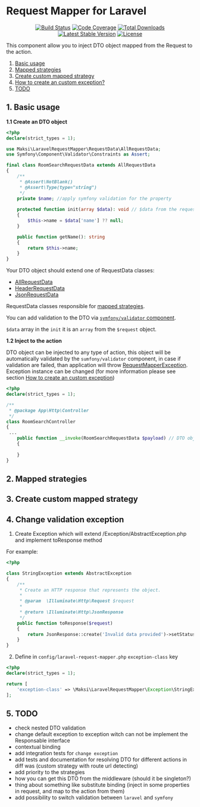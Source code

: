# Request Mapper for Laravel

<p align="center">
<a href="https://travis-ci.org/TBlindaruk/laravel-request-mapper"><img src="https://travis-ci.org/TBlindaruk/laravel-request-mapper.svg?branch=master" alt="Build Status"></a>
<a href="https://codecov.io/gh/TBlindaruk/laravel-request-mapper/branch/master"><img src="https://codecov.io/gh/TBlindaruk/laravel-request-mapper/branch/master/graph/badge.svg" alt="Code Coverage"></a>
<a href="https://packagist.org/packages/maksi/laravel-request-mapper"><img src="https://poser.pugx.org/maksi/laravel-request-mapper/d/total.svg" alt="Total Downloads"></a>
<a href="https://packagist.org/packages/maksi/laravel-request-mapper"><img src="https://poser.pugx.org/maksi/laravel-request-mapper/v/stable.svg" alt="Latest Stable Version"></a>
<a href="https://packagist.org/packages/maksi/laravel-request-mapper"><img src="https://poser.pugx.org/maksi/laravel-request-mapper/license.svg" alt="License"></a>
</p>

This component allow you to inject DTO object mapped from the Request to the action.

1. [Basic usage](#basic)
2. [Mapped strategies](#mapped-strategies)
3. [Create custom mapped strategy](#custom-mapped-strategy)
4. [How to create an custom exception?](#change-exception)
5. [TODO](#todo)

<a name="basic"> <h2>1. Basic usage </h2> </a>

<strong>1.1 Create an DTO object</strong>

```PHP
<?php
declare(strict_types = 1);

use Maksi\LaravelRequestMapper\RequestData\AllRequestData;
use Symfony\Component\Validator\Constraints as Assert;

final class RoomSearchRequestData extends AllRequestData
{
    /**
     * @Assert\NotBlank()
     * @Assert\Type(type="string")
     */
    private $name; //apply symfony validation for the property
 
    protected function init(array $data): void // $data from the request
    {
        $this->name = $data['name'] ?? null;
    }

    public function getName(): string
    {
        return $this->name;
    }
}
```

Your DTO object should extend one of RequestData classes:
 - [AllRequestData](./src/RequestData/AllRequestData.php)
 - [HeaderRequestData](./src/RequestData/HeaderRequestData.php)
 - [JsonRequestData](./src/RequestData/JsonRequestData.php)

RequestData classes responsible for [mapped strategies](#mapped-strategies). 

You can add validation to the DTO via [`symfony/validator` component](https://symfony.com/doc/current/validation.html).

`$data` array in the `init` it is an `array` from the `$request` object.

<strong>1.2 Inject to the action</strong>

DTO object can be injected to any type of action, this object will be automatically validated by the `sumfony/validator` component, in case if validation are failed, than application will throw [RequestMapperException](./src/Exception/RequestMapperException.php). Exception instance can be changed (for more information please see section [How to create an custom exception](#change-exception))

```PHP
<?php
declare(strict_types = 1);

/**
 * @package App\Http\Controller
 */
class RoomSearchController
{
 ...
    public function __invoke(RoomSearchRequestData $payload) // DTO object injected
    {
        
    }
}

```

<a name="mapped-strategies"> <h2>2.  Mapped strategies </h2> </a>

<a name="custom-mapped-strategy"> <h2>3.  Create custom mapped strategy </h2> </a>

<a name="change-exception"> <h2>4. Change validation exception </h2> </a>

1. Create Exception which will extend /Exception/AbstractException.php and implement toResponse method

For example:

```PHP
<?php

class StringException extends AbstractException
{
    /**
     * Create an HTTP response that represents the object.
     *
     * @param  \Illuminate\Http\Request $request
     *
     * @return \Illuminate\Http\JsonResponse
     */
    public function toResponse($request)
    {
        return JsonResponse::create('Invalid data provided')->setStatusCode(Response::HTTP_UNPROCESSABLE_ENTITY);
    }
}
```

2. Define in `config/laravel-request-mapper.php` `exception-class` key

```PHP
<?php
declare(strict_types = 1);

return [
    'exception-class' => \Maksi\LaravelRequestMapper\Exception\StringException::class,
];

```

<a name="todo"> <h2>5. TODO </h2> </a>

- check nested DTO validation
- change default exception to exception witch can not be implement the Responsable interface  
- contextual binding
- add integration tests for `change exception`
- add tests and documentation for resolving DTO for different actions in diff was (custom strategy with route url detecting)
- add priority to the strategies
- how you can get this DTO from the middleware (should it be singleton?)
- thing about something like substitute binding (inject in some properties in request, and map to the action from them)
- add possibility to switch validation between `laravel` and `symfony`
